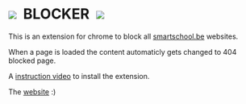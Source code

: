 <h1><img src="https://user-images.githubusercontent.com/85669046/158811032-a915cfba-bc47-4c9c-816a-28545331bde9.png">&nbsp; BLOCKER &nbsp;<img src="https://user-images.githubusercontent.com/85669046/158811032-a915cfba-bc47-4c9c-816a-28545331bde9.png"></h1>

This is an extension for chrome to block all [smartschool.be](https://www.smartschool.be) websites.

When a page is loaded the content automaticly gets changed to  404 blocked page.

A [instruction video](https://blocker-extension.repl.co/desktop/video.html) to install the extension.

The [website](https://blocker-extension.repl.co) :)




